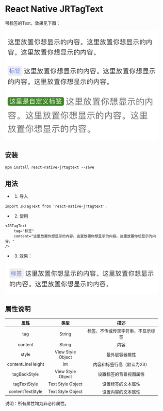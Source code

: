 # React Native JRTagText

带标签的Text，效果见下图：

![](./screenshots/2.png)

## 安装
`npm install react-native-jrtagtext --save`

## 用法
* 1. 导入

`import JRTagText from 'react-native-jrtagtext';`

* 2. 使用

```
<JRTagText 
    tag="标签"
    content="这里放置你想显示的内容。这里放置你想显示的内容。这里放置你想显示的内容。"
/>
```

* 3. 效果：

![](./screenshots/1.png)

## 属性说明
| 属性 | 类型 | 描述 |
| :-: | :-: | :-: |
| tag | String  | 标签，不传或传空字符串，不显示标签 |
| content | String  | 内容 |
| style | View Style Object | 最外层容器属性 |
| contentLineHeight | int | 内容和标签行高（默认为23） |
| tagBackStyle | View Style Object | 设置标签的背景视图属性 |
| tagTextStyle | Text Style Object | 设置标签的文本属性 |
| contentTextStyle | Text Style Object | 设置内容的文本属性 |

说明：所有属性均为非必传属性。




